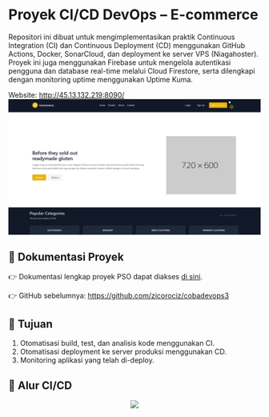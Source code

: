 # Proyek CI/CD DevOps – E-commerce

Repositori ini dibuat untuk mengimplementasikan praktik Continuous Integration (CI) dan Continuous Deployment (CD) menggunakan GitHub Actions, Docker, SonarCloud, dan deployment ke server VPS (Niagahoster). Proyek ini juga menggunakan Firebase untuk mengelola autentikasi pengguna dan database real-time melalui Cloud Firestore, serta dilengkapi dengan monitoring uptime menggunakan Uptime Kuma.

Website: http://45.13.132.219:8090/
![image_alt](https://github.com/zicorociz/cobadevops3/blob/b0dfc7a6d8dace330440f8e79e5b77ea70ceda42/website%20page.png)

## 📄 Dokumentasi Proyek
👉 Dokumentasi lengkap proyek PSO dapat diakses [di sini](https://docs.google.com/document/d/1a2DzO4n6TFwfom2k698a_BO9H8oXvmMIc7KmMnWqqIs/edit?usp=sharing).

👉 GitHub sebelumnya: https://github.com/zicorociz/cobadevops3

## 📌 Tujuan

1. Otomatisasi build, test, dan analisis kode menggunakan CI.
2. Otomatisasi deployment ke server produksi menggunakan CD.
3. Monitoring aplikasi yang telah di-deploy.

## 🔁 Alur CI/CD

<div align="center">
  <img src="https://github.com/user-attachments/assets/b42d1fc4-9a6d-4673-a56e-b9be2d94229f" width="700"/>
</div>
